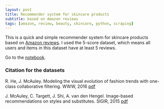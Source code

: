 ```yaml
---
layout: post
title: Recommender system for skincare products
subtitle: based on Amazon reviews
tags: [amazon, review, beauty, skincare, python, scraping]
---
```


This is a quick and simple recommender system for skincare products based on [Amazon reviews](http://jmcauley.ucsd.edu/data/amazon/links.html). I used the 5-score dataset, which means all users and items in this dataset have at least 5 reviews.

Go to the [notebook](/_data/amazon.ipynb).

### Citation for the datasets
R. He, J. McAuley. Modeling the visual evolution of fashion trends with one-class collaborative filtering. WWW, 2016 [pdf](http://cseweb.ucsd.edu/~jmcauley/pdfs/www16a.pdf)

J. McAuley, C. Targett, J. Shi, A. van den Hengel. Image-based recommendations on styles and substitutes. SIGIR, 2015 [pdf](http://cseweb.ucsd.edu/~jmcauley/pdfs/sigir15.pdf)
